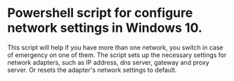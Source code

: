 # Powershell script for configure network settings in Windows 10.

This script will help if you have more than one network, you switch in case of emergency on one of them.
The script sets up the necessary settings for network adapters, such as IP address, dns server, gateway and proxy server. Or resets the adapter's network settings to default.
